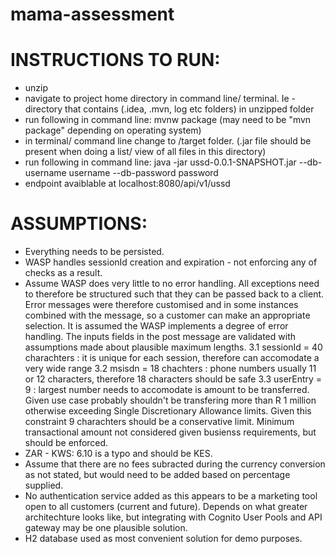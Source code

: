 # mama-assessment

# INSTRUCTIONS TO RUN:
- unzip
- navigate to project home directory in command line/ terminal. Ie - directory that contains (.idea, .mvn, log etc folders) in unzipped folder
- run following in command line: 
mvnw package        (may need to be "mvn package" depending on operating system)
- in terminal/ command line change to /target folder. (.jar file should be present when doing a list/ view of all files in this directory)
- run following in command line:
java -jar ussd-0.0.1-SNAPSHOT.jar --db-username username --db-password password
- endpoint avaiblable at localhost:8080/api/v1/ussd

# ASSUMPTIONS:
- Everything needs to be persisted.
- WASP handles sessionId creation and expiration - not enforcing any of checks as a result.
- Assume WASP does very little to no error handling. All exceptions need to therefore be structured such that they can be passed back to a client. Error messages were therefore customised and in some instances combined with the message, so a customer can make an appropriate selection. It is assumed the WASP implements a degree of error handling. The inputs fields in the post message are validated with assumptions made about plausible maximum lengths.
	3.1 sessionId = 40 charachters : it is unique for each session, therefore can accomodate a very wide range
	3.2 msisdn = 18 chachters : phone numbers usually 11 or 12 characters, therefore 18 characters should be safe
	3.3 userEntry = 9 : largest number needs to accomodate is amount to be transferred. Given use case probably shouldn't be transfering more than  R 1 million otherwise exceeding Single Discretionary Allowance limits. Given this constraint 9 charachters should be 
			a conservative limit. Minimum transactional amount not considered given busienss requirements, but should be enforced.
- ZAR - KWS: 6.10 is a typo and should be KES.
- Assume that there are no fees subracted during the currency conversion as not stated, but would need to be added based on percentage supplied.
- No authentication service added as this appears to be a marketing tool open to all customers (current and future). Depends on what greater architechture looks like, but integrating with Cognito User Pools and API gateway may be one plausible solution.
- H2 database used as most convenient solution for demo purposes. 
